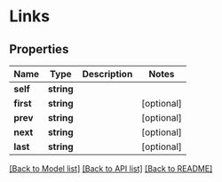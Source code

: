# Links

## Properties
Name | Type | Description | Notes
------------ | ------------- | ------------- | -------------
**self** | **string** |  | 
**first** | **string** |  | [optional] 
**prev** | **string** |  | [optional] 
**next** | **string** |  | [optional] 
**last** | **string** |  | [optional] 

[[Back to Model list]](../README.md#documentation-for-models) [[Back to API list]](../README.md#documentation-for-api-endpoints) [[Back to README]](../README.md)


